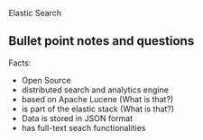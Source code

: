 Elastic Search

Bullet point notes and questions
---------------------------------------

Facts:
  - Open Source
  - distributed search and analytics engine
  - based on Apache Lucene (What is that?)
  - is part of the elastic stack (What is that?)
  - Data is stored in JSON format
  - has full-text seach functionalities
